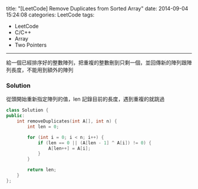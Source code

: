 title: "[LeetCode] Remove Duplicates from Sorted Array"
date: 2014-09-04 15:24:08
categories: LeetCode
tags:
- LeetCode
- C/C++
- Array
- Two Pointers
---
給一個已經排序好的整數陣列，把重複的整數刪到只剩一個，並回傳新的陣列跟陣列長度，不能用到額外的陣列

<!-- more -->

### Solution

從頭開始重新指定陣列的值，len 記錄目前的長度，遇到重複的就跳過

``` c++
class Solution {
public:
    int removeDuplicates(int A[], int n) {
        int len = 0;

        for (int i = 0; i < n; i++) {
            if (len == 0 || (A[len - 1] ^ A[i]) != 0) {
                A[len++] = A[i];
            }
        }

        return len;
    }
};
```
